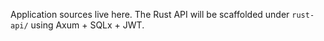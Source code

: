 Application sources live here. The Rust API will be scaffolded under `rust-api/` using Axum + SQLx + JWT.
